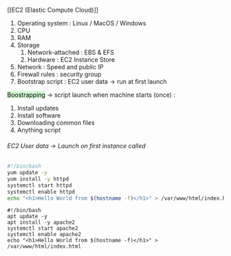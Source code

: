 [[EC2 (Elastic Compute Cloud)]]
1. Operating system : Linux / MacOS / Windows
2. CPU
3. RAM
4. Storage
	1. Network-attached : EBS & EFS
	2. Hardware : EC2 Instance Store
5. Network : Speed and public IP
6. Firewall rules : security group
7. Bootstrap script : EC2 user data -> run at first launch

<mark style="background: #BBFABBA6;">Boostrapping</mark> -> script launch when machine starts (once) :
1. Install updates
2. Install software
3. Downloading common files
4. Anything script


###### EC2 User data -> Launch on first instance called

```bash
#!/bin/bash
yum update -y
yum install -y httpd
systemctl start httpd
systemctl enable httpd
echo "<h1>Hello World from $(hostname -f)</h1>" > /var/www/html/index.html
```

```
#!/bin/bash 
apt update -y 
apt install -y apache2 
systemctl start apache2 
systemctl enable apache2 
echo "<h1>Hello World from $(hostname -f)</h1>" > /var/www/html/index.html
```

